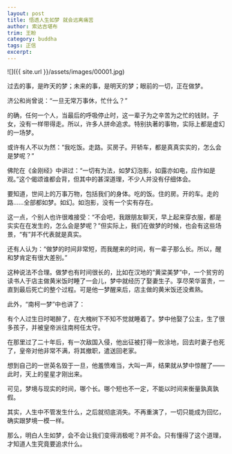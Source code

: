 ```yaml
---
layout: post
title: 悟透人生如梦 就会远离痛苦
author: 索达吉堪布
trim: 王盼
category: buddha
tags: 正信
excerpt:
---
```


![]({{ site.url }}/assets/images/00001.jpg)

过去的事，是昨天的梦；未来的事，是明天的梦；眼前的一切，正在做梦。

济公和尚曾说：“一旦无常万事休，忙什么？”

的确，任何一个人，当最后的呼吸停止时，这一辈子为之辛苦为之忙的钱财。子女，没有一样带得走。所以，许多人拼命追求。特别执著的事物，实际上都是虚幻的一场梦。

或许有人不以为然：“我吃饭。走路。买房子。开轿车，都是真真实实的，怎么会是梦呢？”

佛陀在《金刚经》中讲过：“一切有为法，如梦幻泡影，如露亦如电，应作如是观。”这个偈颂谁都会背，但其中的甚深道理，不少人并没有仔细体会。

要知道，世间上的万事万物，包括我们的身体。吃的饭。住的房。开的车。走的路……全部都如梦。如幻。如泡影，没有一个实有存在。

这一点，个别人也许很难接受：“不会吧，我跟朋友聊天，早上起来穿衣服，都是实实在在发生的，怎么会是梦呢？”但实际上，我们在做梦的时候，也会有这些场景，“有”并不代表就是真实。

还有人认为：“做梦的时间非常短，而我醒来的时间，有一辈子那么长。所以，醒和梦肯定有很大差别。”

这种说法不合理。做梦也有时间很长的，比如在汉地的“黄梁美梦”中，一个贫穷的读书人于店主做黄米饭时睡了一会儿，梦中就经历了娶妻生子。享尽荣华富贵，一直到最后死亡的整个过程。可是他一梦醒来后，店主做的黄米饭还没煮熟。

此外，“南柯一梦”中也讲了：

有个人过生日时喝醉了，在大槐树下不知不觉就睡着了。梦中他娶了公主，生了很多孩子，并被皇帝派往南柯任太守。

在那里过了二十年后，有一次敌国入侵，他出征被打得一败涂地，回去时妻子也死了，皇帝对他非常不满，将其撤职，遣送回老家。

想到自己的一世英名毁于一旦，他羞愤难当，大叫一声，结果就从梦中惊醒了——此时，天上的星星才刚出来。

可见，梦境与现实的时间，哪个长。哪个短也不一定，不能以时间来衡量孰真孰假。

其实，人生中不管发生什么，之后就彻底消失。不再重演了，一切只能成为回忆，确实跟梦境一模一样。

那么，明白人生如梦，会不会让我们变得消极呢？并不会。只有懂得了这个道理，才知道人生究竟要追求什么。
